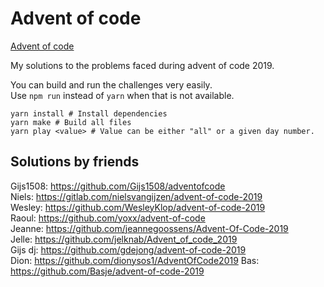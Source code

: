 # Advent of code

[Advent of code](https://adventofcode.com/2019/)

My solutions to the problems faced during advent of code 2019.

You can build and run the challenges very easily.  
Use `npm run` instead of `yarn` when that is not available.

```shell
yarn install # Install dependencies
yarn make # Build all files
yarn play <value> # Value can be either "all" or a given day number.
```

## Solutions by friends

Gijs1508: https://github.com/Gijs1508/adventofcode  
Niels: https://gitlab.com/nielsvangijzen/advent-of-code-2019  
Wesley: https://github.com/WesleyKlop/advent-of-code-2019  
Raoul: https://github.com/yoxx/advent-of-code  
Jeanne: https://github.com/jeannegoossens/Advent-Of-Code-2019  
Jelle: https://github.com/jelknab/Advent_of_code_2019  
Gijs dj: https://github.com/gdejong/advent-of-code-2019  
Dion: https://github.com/dionysos1/AdventOfCode2019
Bas: https://github.com/Basje/advent-of-code-2019
